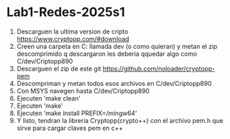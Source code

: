 # Lab1-Redes-2025s1
1. Descarguen la ultima version de cripto https://www.cryptopp.com/#download
2. Creen una carpeta en C: llamada dev (o como quieran) y metan el zip descomprimido q descargaron les deberia qquedar algo como C/dev/Criptopp890
3. Descarguen el zip de este git https://github.com/noloader/cryptopp-pem
4. Descompriman y metan todos esos archivos en C/dev/Criptopp890
5. Con MSYS navegen hasta C/dev/Criptopp890
6. Ejecuten 'make clean'
7. Ejecuten 'make'
8. Ejecuten 'make install PREFIX=/mingw64'
9. Y listo, tendran la libreria Cryptopp(crypto++) con el archivo pem.h que sirve para cargar claves pem en c++